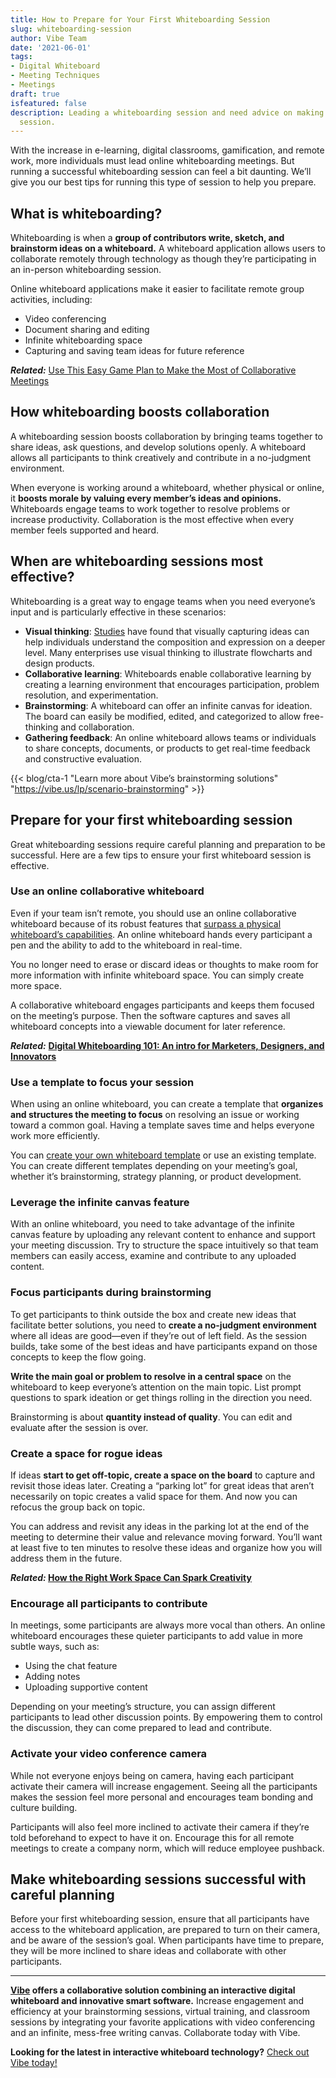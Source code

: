 ```yaml
---
title: How to Prepare for Your First Whiteboarding Session
slug: whiteboarding-session
author: Vibe Team
date: '2021-06-01'
tags:
- Digital Whiteboard
- Meeting Techniques
- Meetings
draft: true
isfeatured: false
description: Leading a whiteboarding session and need advice on making it a success? Read our best tips for your first whiteboarding
  session.
---
```


With the increase in e-learning, digital classrooms, gamification, and remote work, more individuals must lead online whiteboarding meetings. But running a successful whiteboarding session can feel a bit daunting. We’ll give you our best tips for running this type of session to help you prepare.

## **What is whiteboarding?**

Whiteboarding is when a **group of contributors write, sketch, and brainstorm ideas on a whiteboard.** A whiteboard application allows users to collaborate remotely through technology as though they’re participating in an in-person whiteboarding session.

Online whiteboard applications make it easier to facilitate remote group activities, including:

- Video conferencing
- Document sharing and editing
- Infinite whiteboarding space
- Capturing and saving team ideas for future reference

***Related:*** [Use This Easy Game Plan to Make the Most of Collaborative Meetings](https://vibe.us/blog/collaborative-meetings-plan/)

## **How whiteboarding boosts collaboration**

A whiteboarding session boosts collaboration by bringing teams together to share ideas, ask questions, and develop solutions openly. A whiteboard allows all participants to think creatively and contribute in a no-judgment environment. 

When everyone is working around a whiteboard, whether physical or online, it **boosts morale by valuing every member’s ideas and opinions.** Whiteboards engage teams to work together to resolve problems or increase productivity. Collaboration is the most effective when every member feels supported and heard.

## **When are whiteboarding sessions most effective?**

Whiteboarding is a great way to engage teams when you need everyone’s input and is particularly effective in these scenarios:

- **Visual thinking**: [Studies](https://www.wsj.com/articles/SB10001424052748704631504575531932754922518?utm_source=zapier.com&utm_medium=referral&utm_campaign=zapier) have found that visually capturing ideas can help individuals understand the composition and expression on a deeper level. Many enterprises use visual thinking to illustrate flowcharts and design products.
- **Collaborative learning**: Whiteboards enable collaborative learning by creating a learning environment that encourages participation, problem resolution, and experimentation.
- **Brainstorming**: A whiteboard can offer an infinite canvas for ideation. The board can easily be modified, edited, and categorized to allow free-thinking and collaboration.
- **Gathering feedback**: An online whiteboard allows teams or individuals to share concepts, documents, or products to get real-time feedback and constructive evaluation.

{{< blog/cta-1 "Learn more about Vibe’s brainstorming solutions" "https://vibe.us/lp/scenario-brainstorming" >}}

## **Prepare for your first whiteboarding session**

Great whiteboarding sessions require careful planning and preparation to be successful. Here are a few tips to ensure your first whiteboard session is effective.

### **Use an online collaborative whiteboard**

Even if your team isn’t remote, you should use an online collaborative whiteboard because of its robust features that [surpass a physical whiteboard’s capabilities](https://vibe.us/blog/6-reasons-why-the-standard-whiteboard-is-becoming-obsolete/). An online whiteboard hands every participant a pen and the ability to add to the whiteboard in real-time. 

You no longer need to erase or discard ideas or thoughts to make room for more information with infinite whiteboard space. You can simply create more space. 

A collaborative whiteboard engages participants and keeps them focused on the meeting’s purpose. Then the software captures and saves all whiteboard concepts into a viewable document for later reference.

***Related:*** **[Digital Whiteboarding 101: An intro for Marketers, Designers, and Innovators](https://vibe.us/blog/whiteboarding-101-an-introduction-for-marketers-designers-and-innovators/)**

### **Use a template to focus your session**

When using an online whiteboard, you can create a template that **organizes and structures the meeting to focus** on resolving an issue or working toward a common goal. Having a template saves time and helps everyone work more efficiently.

You can [create your own whiteboard template](https://vibe.us/software/) or use an existing template. You can create different templates depending on your meeting’s goal, whether it’s brainstorming, strategy planning, or product development.

### **Leverage the infinite canvas feature**

With an online whiteboard, you need to take advantage of the infinite canvas feature by uploading any relevant content to enhance and support your meeting discussion. Try to structure the space intuitively so that team members can easily access, examine and contribute to any uploaded content.

### **Focus participants during brainstorming**

To get participants to think outside the box and create new ideas that facilitate better solutions, you need to **create a no-judgment environment** where all ideas are good—even if they’re out of left field. As the session builds, take some of the best ideas and have participants expand on those concepts to keep the flow going.

**Write the main goal or problem to resolve in a central space** on the whiteboard to keep everyone’s attention on the main topic. List prompt questions to spark ideation or get things rolling in the direction you need.

Brainstorming is about **quantity instead of quality**. You can edit and evaluate after the session is over. 

### **Create a space for rogue ideas**

If ideas **start to get off-topic, create a space on the board** to capture and revisit those ideas later. Creating a “parking lot” for great ideas that aren’t necessarily on topic creates a valid space for them. And now you can refocus the group back on topic.

You can address and revisit any ideas in the parking lot at the end of the meeting to determine their value and relevance moving forward. You’ll want at least five to ten minutes to resolve these ideas and organize how you will address them in the future.

***Related:* [How the Right Work Space Can Spark Creativity](https://vibe.us/blog/how-the-right-work-space-can-spark-creativity/)**

### **Encourage all participants to contribute**

In meetings, some participants are always more vocal than others. An online whiteboard encourages these quieter participants to add value in more subtle ways, such as:

- Using the chat feature
- Adding notes
- Uploading supportive content

Depending on your meeting’s structure, you can assign different participants to lead other discussion points. By empowering them to control the discussion, they can come prepared to lead and contribute.

### **Activate your video conference camera**

While not everyone enjoys being on camera, having each participant activate their camera will increase engagement. Seeing all the participants makes the session feel more personal and encourages team bonding and culture building.

Participants will also feel more inclined to activate their camera if they’re told beforehand to expect to have it on. Encourage this for all remote meetings to create a company norm, which will reduce employee pushback.

## **Make whiteboarding sessions successful with careful planning**

Before your first whiteboarding session, ensure that all participants have access to the whiteboard application, are prepared to turn on their camera, and be aware of the session’s goal. When participants have time to prepare, they will be more inclined to share ideas and collaborate with other participants.



---

**[Vibe](https://vibe.us/) offers a collaborative solution combining an interactive digital whiteboard and innovative smart software.** Increase engagement and efficiency at your brainstorming sessions, virtual training, and classroom sessions by integrating your favorite applications with video conferencing and an infinite, mess-free writing canvas. Collaborate today with Vibe.

**Looking for the latest in interactive whiteboard technology?** [Check out Vibe today!](https://vibe.us/order/)
